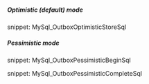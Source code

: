 ##### Optimistic (default) mode

snippet: MySql_OutboxOptimisticStoreSql

##### Pessimistic mode

snippet: MySql_OutboxPessimisticBeginSql

snippet: MySql_OutboxPessimisticCompleteSql
